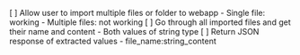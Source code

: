 [ ] Allow user to import multiple files or folder to webapp
    - Single file: working
    - Multiple files: not working
[ ] Go through all imported files and get their name and content
    - Both values of string type
[ ] Return JSON response of extracted values
    - file_name:string_content
